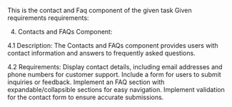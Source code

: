  This is the contact and Faq component of the given task 
 Given requirements requirements:


 
 4. Contacts and FAQs Component:

4.1 Description:
The Contacts and FAQs component provides users with contact information and answers to frequently asked questions.

4.2 Requirements:
 Display contact details, including email addresses and phone numbers for customer support.
 Include a form for users to submit inquiries or feedback.
 Implement an FAQ section with expandable/collapsible sections for easy navigation.
 Implement validation for the contact form to ensure accurate submissions.
